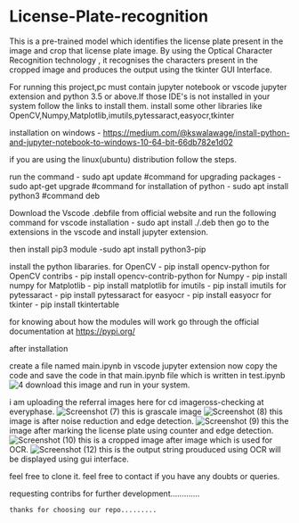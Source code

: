 # License-Plate-recognition
This is a pre-trained model which identifies the license plate present in the image and crop that license plate image. By using the Optical Character Recognition technology , it recognises the characters present in the cropped image and produces the output using the tkinter GUI Interface.

For running this project,pc must contain jupyter notebook or vscode jupyter extension and python 3.5 or above.If those IDE's is not installed in your system follow the links to install them.
install some other libraries like OpenCV,Numpy,Matplotlib,imutils,pytessaract,easyocr,tkinter

installation on windows - https://medium.com/@kswalawage/install-python-and-jupyter-notebook-to-windows-10-64-bit-66db782e1d02

if you are using the linux(ubuntu) distribution follow the steps.

 run the command   -             sudo apt update                                                         #command
 for upgrading packages   -      sudo apt-get upgrade                                                    #command
 for installation of python  -   sudo apt install python3                                                #command deb
 
 Download the Vscode .debfile from official website and run the following command
 for vscode  installation               -   sudo apt install ./<file>.deb
 then go to the extensions in the vscode and install jupyter extension.
 
 
 then install pip3 module               -sudo apt install python3-pip
 
  install the python libararies.
 for OpenCV                             - pip install opencv-python
 for OpenCV contribs                    - pip install opencv-contrib-python
 for Numpy                              - pip install numpy
 for Matplotlib                         - pip install matplotlib
 for imutils                            - pip install imutils
 for pytessaract                        - pip install pytessaract
 for easyocr                            - pip install easyocr
 for tkinter                            - pip install tkintertable
 
 for knowing about how the modules will work go through the official documentation at https://pypi.org/
 
  after installation
  
  create a file named main.ipynb in vscode jupyter extension
  now copy the code and save the code in that main.ipynb file which is written in test.ipynb
 ![4](https://user-images.githubusercontent.com/113939046/191108322-cc507e0e-cc94-49dd-9c39-b90be6a9ce3a.jpg)
 download this image and run in your system.
  
  i am uploading the referral images here for cd imageross-checking at everyphase.
  ![Screenshot (7)](https://user-images.githubusercontent.com/113939046/191106060-b448b1fb-b564-4fc9-ad7b-0fcfb5d7c03a.png) this is grascale image
  ![Screenshot (8)](https://user-images.githubusercontent.com/113939046/191106261-76e5f5f2-1dab-4b4c-8cf3-a61982e48817.png) this image is after noise reduction and edge detection.
  ![Screenshot (9)](https://user-images.githubusercontent.com/113939046/191106474-52963c9d-a0ee-4e96-8f6e-60dbb2eac2bc.png) this the image after marking the license plate using counter and edge detection.
  ![Screenshot (10)](https://user-images.githubusercontent.com/113939046/191106669-c727d079-bd3e-483a-92de-a9e6c0b74c21.png) this is a cropped image after image which is used for OCR.
  ![Screenshot (12)](https://user-images.githubusercontent.com/113939046/191107085-20874d0d-e2d5-4b89-a30f-52ab945e4967.png) this is the output string prouduced using OCR will be displayed using gui interface.
  
  
  feel free to clone it.
  feel free to contact if you have any doubts or queries.
  
  
  requesting contribs for further development.............
     
    thanks for choosing our repo.........

  




 
 
 
 
 
 
 
 
 
 
 
 
 
 
 
 
 

